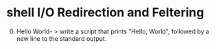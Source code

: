 # shell I/O Redirection and Feltering
0. Hello World- > write a script that prints "Hello, World", followed by a new line to the standard output.
